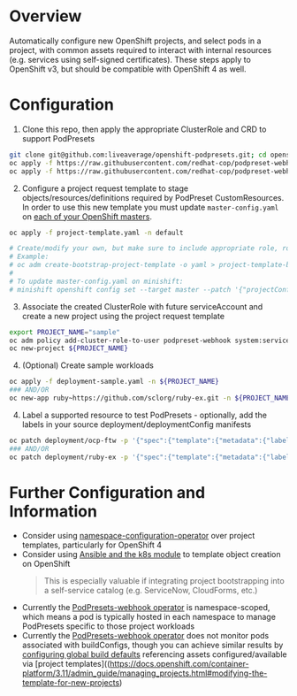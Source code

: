 # Overview

Automatically configure new OpenShift projects, and select pods in a project, with common assets required to interact with internal resources (e.g. services using self-signed certificates). These steps apply to OpenShift v3, but should be compatible with OpenShift 4 as well.

# Configuration

  1. Clone this repo, then apply the appropriate ClusterRole and CRD to support PodPresets
  ```bash
  git clone git@github.com:liveaverage/openshift-podpresets.git; cd openshift-podpresets
  oc apply -f https://raw.githubusercontent.com/redhat-cop/podpreset-webhook/master/deploy/crds/redhatcop_v1alpha1_podpreset_crd.yaml
  oc apply -f https://raw.githubusercontent.com/redhat-cop/podpreset-webhook/master/deploy/clusterrole.yaml
  ```
  2. Configure a project request template to stage objects/resources/definitions required by PodPreset CustomResources. In order to use this new template you must update `master-config.yaml` on [each of your OpenShift masters](https://docs.openshift.com/container-platform/3.11/admin_guide/managing_projects.html#modifying-the-template-for-new-projects).
  ```bash
  oc apply -f project-template.yaml -n default
  
  # Create/modify your own, but make sure to include appropriate role, rolebinding, secret, deployment, etc. details from the sample project-template.yaml
  # Example:
  # oc adm create-bootstrap-project-template -o yaml > project-template-base.yaml
  #
  # To update master-config.yaml on minishift:
  # minishift openshift config set --target master --patch '{"projectConfig": { "projectRequestTemplate": "default/custom-project-request" } }'
  ```
  3. Associate the created ClusterRole with future serviceAccount and create a new project using the project request template
  ```bash
  export PROJECT_NAME="sample"
  oc adm policy add-cluster-role-to-user podpreset-webhook system:serviceaccount:${PROJECT_NAME}:podpreset-webhook
  oc new-project ${PROJECT_NAME}
  ```
  4. (Optional) Create sample workloads
  ```bash
  oc apply -f deployment-sample.yaml -n ${PROJECT_NAME}
  ### AND/OR 
  oc new-app ruby~https://github.com/sclorg/ruby-ex.git -n ${PROJECT_NAME}
  ```
  4. Label a supported resource to test PodPresets - optionally, add the labels in your source deployment/deploymentConfig manifests
  ```bash
  oc patch deployment/ocp-ftw -p '{"spec":{"template":{"metadata":{"labels":{"workload":"intra"}}}}}' -n ${PROJECT_NAME}
  ### AND/OR
  oc patch deployment/ruby-ex -p '{"spec":{"template":{"metadata":{"labels":{"workload":"intra"}}}}}' -n ${PROJECT_NAME}
  ```

# Further Configuration and Information

  - Consider using [namespace-configuration-operator](https://github.com/redhat-cop/namespace-configuration-operator) over project templates, particularly for OpenShift 4
  - Consider using [Ansible and the k8s module](https://docs.ansible.com/ansible/latest/modules/k8s_module.html) to template object creation on OpenShift
    > This is especially valuable if integrating project bootstrapping into a self-service catalog (e.g. ServiceNow, CloudForms, etc.)
  - Currently the [PodPresets-webhook operator](https://github.com/redhat-cop/podpreset-webhook) is namespace-scoped, which means a pod is typically hosted in each namespace to manage PodPresets specific to those project workloads
  - Currently the [PodPresets-webhook operator](https://github.com/redhat-cop/podpreset-webhook) does not monitor pods associated with buildConfigs, though you can achieve similar results by [configuring global build defaults](https://docs.openshift.com/container-platform/3.11/install_config/build_defaults_overrides.html#manually-setting-global-build-defaults) referencing assets configured/available via [project templates]((https://docs.openshift.com/container-platform/3.11/admin_guide/managing_projects.html#modifying-the-template-for-new-projects)
